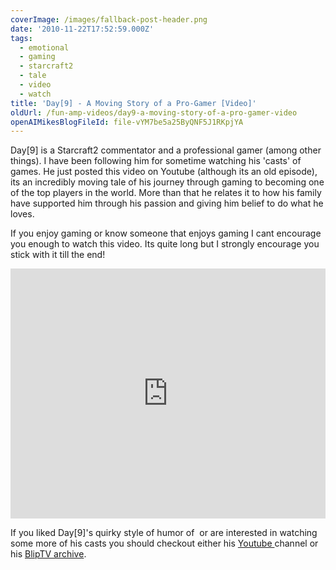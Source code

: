 ```yaml
---
coverImage: /images/fallback-post-header.png
date: '2010-11-22T17:52:59.000Z'
tags:
  - emotional
  - gaming
  - starcraft2
  - tale
  - video
  - watch
title: 'Day[9] - A Moving Story of a Pro-Gamer [Video]'
oldUrl: /fun-amp-videos/day9-a-moving-story-of-a-pro-gamer-video
openAIMikesBlogFileId: file-vYM7be5a25ByQNF5J1RKpjYA
---
```


Day[9] is a Starcraft2 commentator and a professional gamer (among other things). I have been following him for sometime watching his 'casts' of games. He just posted this video on Youtube (although its an old episode), its an incredibly moving tale of his journey through gaming to becoming one of the top players in the world. More than that he relates it to how his family have supported him through his passion and giving him belief to do what he loves.

<!-- more -->

If you enjoy gaming or know someone that enjoys gaming I cant encourage you enough to watch this video. Its quite long but I strongly encourage you stick with it till the end!

<iframe width="100%" height="400" src="https://www.youtube.com/embed/NJztfsXKcPQ" frameborder="0" allow="accelerometer; autoplay; clipboard-write; encrypted-media; gyroscope; picture-in-picture" allowfullscreen></iframe>

If you liked Day[9]'s quirky style of humor of  or are interested in watching some more of his casts you should checkout either his [Youtube ](https://www.youtube.com/user/day9tv)channel or his [BlipTV archive](https://www.youtube.com/user/day9tv).

